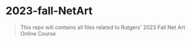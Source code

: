 # 2023-fall-NetArt

> This repo will contains all files related to Rutgers' 2023 Fall Net Art Online Course
